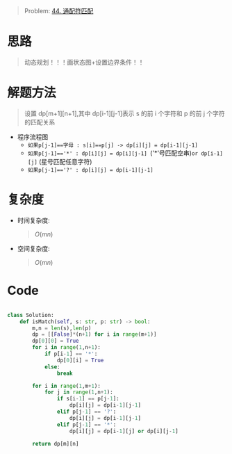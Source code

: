 > Problem: [44. 通配符匹配](https://leetcode.cn/problems/wildcard-matching/description/)

# 思路

> 动态规划！！！画状态图+设置边界条件！！

# 解题方法

> 设置 dp[m+1][n+1],其中 dp[i-1][j-1]表示 s 的前 i 个字符和 p 的前 j 个字符的匹配关系

- 程序流程图
  - `如果p[j-1]==字母 : s[i]==p[j] -> dp[i][j] = dp[i-1][j-1]`
  - `如果p[j-1]=='*' : dp[i][j] = dp[i][j-1] `('\*'号匹配空串)`or dp[i-1][j]` (星号匹配任意字符)
  - `如果p[j-1]=='?' : dp[i][j] = dp[i-1][j-1]`

# 复杂度

- 时间复杂度:

  > $O(mn)$

- 空间复杂度:
  > $O(mn)$

# Code

```Python []

class Solution:
    def isMatch(self, s: str, p: str) -> bool:
        m,n = len(s),len(p)
        dp = [[False]*(n+1) for i in range(m+1)]
        dp[0][0] = True
        for i in range(1,n+1):
            if p[i-1] == '*':
                dp[0][i] = True
            else:
                break

        for i in range(1,m+1):
            for j in range(1,n+1):
                if s[i-1] == p[j-1]:
                    dp[i][j] = dp[i-1][j-1]
                elif p[j-1] == '?':
                    dp[i][j] = dp[i-1][j-1]
                elif p[j-1] == '*':
                    dp[i][j] = dp[i-1][j] or dp[i][j-1]

        return dp[m][n]




```
